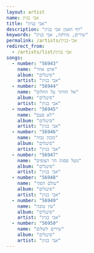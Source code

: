 ```yaml
---
layout: artist
name: אבי בניון
title: "אבי בניון"
description: "דף האמן אבי בניון"
keywords: "שירים, מוזיקה, אבי בניון"
permalink: /artists/אבי-בניון
redirect_from:
  - /artists/list/אבי בניון
songs:
  - number: "56943"
    name: "אדם אחר"
    album: "סינגלים"
    artist: "אבי בניון"
  - number: "56944"
    name: "אל תוותר על החלום"
    album: "סינגלים"
    artist: "אבי בניון"
  - number: "56945"
    name: "לא פעם"
    album: "סינגלים"
    artist: "אבי בניון"
  - number: "56946"
    name: "מכוון גבוה"
    album: "סינגלים"
    artist: "אבי בניון"
  - number: "56947"
    name: "מעל פסגת הר הצופים"
    album: "סינגלים"
    artist: "אבי בניון"
  - number: "56948"
    name: "עולם הפוך"
    album: "סינגלים"
    artist: "אבי בניון"
  - number: "56949"
    name: "עין טובה"
    album: "סינגלים"
    artist: "אבי בניון"
  - number: "56950"
    name: "שירים לשלום"
    album: "סינגלים"
    artist: "אבי בניון"
---
```

